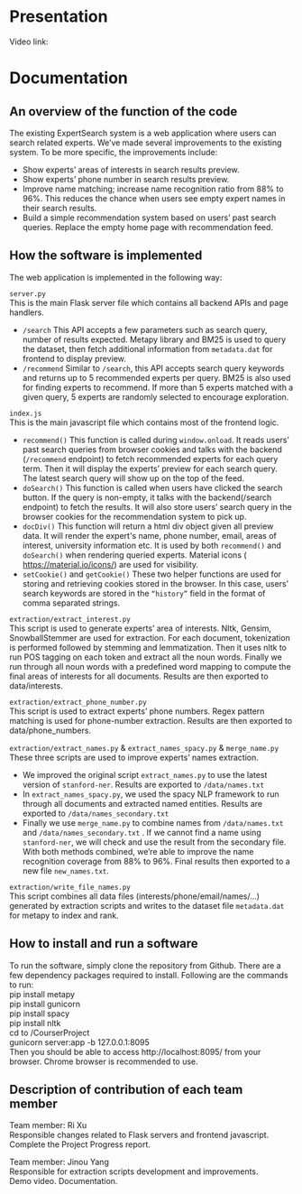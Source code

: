 
# Presentation
Video link: 

# Documentation
## An overview of the function of the code
The existing ExpertSearch system is a web application where users can search related experts. We’ve made several improvements to the existing system. To be more specific, the improvements include:  
- Show experts’ areas of interests in search results preview.
- Show experts’ phone number in search results preview.
- Improve name matching; increase name recognition ratio from 88% to 96%. This reduces the chance when users see empty expert names in their search results.
- Build a simple recommendation system based on users’ past search queries. Replace the empty home page with recommendation feed.

## How the software is implemented
The web application is implemented in the following way:  

`server.py`  
This is the main Flask server file which contains all backend APIs and page handlers.  
- `/search` This API accepts a few parameters such as search query, number of results expected. Metapy library and BM25 is used to query the dataset, then fetch additional information from `metadata.dat` for frontend to display preview.
- `/recommend` Similar to `/search`, this API accepts search query keywords and returns up to 5 recommended experts per query. BM25 is also used for finding experts to recommend. If more than 5 experts matched with a given query, 5 experts are randomly selected to encourage exploration. 

`index.js`  
This is the main javascript file which contains most of the frontend logic.  
- `recommend()` This function is called during `window.onload`. It reads users’ past search queries from browser cookies and talks with the backend (`/recommend` endpoint) to fetch recommended experts for each query term. Then it will display the experts’ preview for each search query. The latest search query will show up on the top of the feed.
- `doSearch()` This function is called when users have clicked the search button. If the query is non-empty, it talks with the backend(/search endpoint) to fetch the results. It will also store users’ search query in the browser cookies for the recommendation system to pick up.
- `docDiv()` This function will return a html div object given all preview data. It will render the expert's name, phone number, email, areas of interest, university information etc. It is used by both `recommend()` and `doSearch()` when rendering queried experts. Material icons ( https://material.io/icons/)  are used for visibility.
- `setCookie()` and `getCookie()` These two helper functions are used for storing and retrieving cookies stored in the browser. In this case, users’ search keywords are stored in the `“history”` field in the format of comma separated strings.

`extraction/extract_interest.py`  
This script is used to generate experts’ area of interests. Nltk, Gensim, SnowballStemmer are used for extraction. For each document, tokenization is performed followed by stemming and lemmatization. Then it uses nltk to run POS tagging on each token and extract all the noun words. Finally we run through all noun words with a predefined word mapping to compute the final areas of interests for all documents. Results are then exported to data/interests.  

`extraction/extract_phone_number.py`  
This script is used to extract experts’ phone numbers. Regex pattern matching is used for phone-number extraction. Results are then exported to data/phone_numbers.  

`extraction/extract_names.py` & `extract_names_spacy.py` & `merge_name.py`  
These three scripts are used to improve experts’ names extraction.  
- We improved the original script `extract_names.py` to use the latest version of `stanford-ner`. Results are exported to `/data/names.txt`
- In `extract_names_spacy.py`, we used the spacy NLP framework to run through all documents and extracted named entities. Results are exported to `/data/names_secondary.txt`
- Finally we use `merge_name.py` to combine names from `/data/names.txt` and `/data/names_secondary.txt` . If we cannot find a name using `stanford-ner`, we will check and use the result from the secondary file. With both methods combined, we’re able to improve the name recognition coverage from 88% to 96%. Final results then exported to a new file `new_names.txt`.

`extraction/write_file_names.py`  
This script combines all data files (interests/phone/email/names/…) generated by extraction scripts and writes to the dataset file `metadata.dat` for metapy to index and rank.  


## How to install and run a software
To run the software, simply clone the repository from Github. There are a few dependency packages required to install. Following are the commands to run:  
pip install metapy  
pip install gunicorn   
pip install spacy  
pip install nltk  
cd to /CourserProject  
gunicorn server:app -b 127.0.0.1:8095  
Then you should be able to access http://localhost:8095/ from your browser. Chrome browser is recommended to use.

## Description of contribution of each team member

Team member: Ri Xu  
Responsible changes related to Flask servers and frontend javascript.
Complete the Project Progress report.  

Team member: Jinou Yang  
Responsible for extraction scripts development and  improvements.  
Demo video.
Documentation.  

